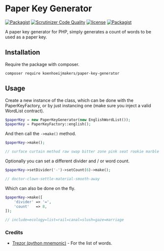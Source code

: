 # Paper Key Generator
[![Packagist](https://img.shields.io/packagist/v/koenhoeijmakers/paper-key-generator.svg?colorB=brightgreen)](https://packagist.org/packages/koenhoeijmakers/paper-key-generator)
[![Scrutinizer Code Quality](https://scrutinizer-ci.com/g/koenhoeijmakers/paper-key-generator/badges/quality-score.png?b=master)](https://scrutinizer-ci.com/g/koenhoeijmakers/paper-key-generator/?branch=master)
[![license](https://img.shields.io/github/license/koenhoeijmakers/paper-key-generator.svg?colorB=brightgreen)](https://github.com/koenhoeijmakers/paper-key-generator)
[![Packagist](https://img.shields.io/packagist/dt/koenhoeijmakers/paper-key-generator.svg?colorB=brightgreen)](https://packagist.org/packages/koenhoeijmakers/paper-key-generator)

A paper key generator for PHP, simply generates a count of words to be used as a paper key.

## Installation

Require the package with composer.
```
composer require koenhoeijmakers/paper-key-generator
```

## Usage

Create a new instance of the class, which can be done with the PaperKeyFactory, or by just instancing one (make sure you inject a valid WordList contract).
```php
$paperKey = new PaperKeyGenerator(new EnglishWordList());
$paperKey = PaperKeyFactory::english();
```

And then call the `->make()` method.
```php
$paperKey->make();

// surface curtain method raw swap bitter zone pink seat rookie marble dog
```

Optionally you can set a different divider and / or word count.
```php
$paperKey->setDivider('-')->setCount(6)->make();

// doctor-clown-settle-material-smooth-away
```

Which can also be done on the fly.
```php
$paperKey->make([
    'divider' => '=',
    'count'   => 8,
]);

// include=ecology=list=rail=canal=slush=gaze=marriage
```

### Credits

- [Trezor (python mnemonic)](https://github.com/trezor/python-mnemonic) - For the list of words.
